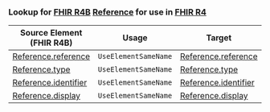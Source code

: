 ### Lookup for [FHIR R4B](https://hl7.org/fhir/R4B/) [Reference](https://hl7.org/fhir/R4B/Reference.html) for use in [FHIR R4](https://hl7.org/fhir/R4/)

| Source Element (FHIR R4B) | Usage | Target |
| -------------- | ----- | ------ |
| [Reference.reference](https://hl7.org/fhir/R4B/Reference.html#resource) | `UseElementSameName` | [Reference.reference](https://hl7.org/fhir/R4/Reference.html#resource) |
| [Reference.type](https://hl7.org/fhir/R4B/Reference.html#resource) | `UseElementSameName` | [Reference.type](https://hl7.org/fhir/R4/Reference.html#resource) |
| [Reference.identifier](https://hl7.org/fhir/R4B/Reference.html#resource) | `UseElementSameName` | [Reference.identifier](https://hl7.org/fhir/R4/Reference.html#resource) |
| [Reference.display](https://hl7.org/fhir/R4B/Reference.html#resource) | `UseElementSameName` | [Reference.display](https://hl7.org/fhir/R4/Reference.html#resource) |

